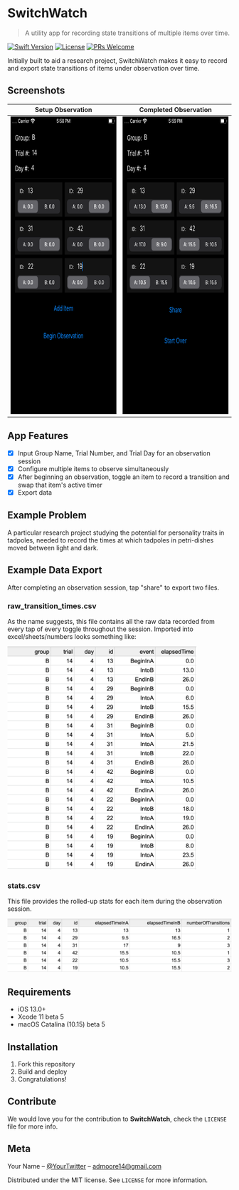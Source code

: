 # SwitchWatch
> A utility app for recording state transitions of multiple items over time. 

[![Swift Version][swift-image]][swift-url]
[![License][license-image]][license-url] 
[![PRs Welcome](https://img.shields.io/badge/PRs-welcome-brightgreen.svg?style=flat-square)](http://makeapullrequest.com)

Initially built to aid a research project, SwitchWatch makes it easy to record and export state transitions of items under observation over time. 

## Screenshots
Setup Observation            |  Completed Observation
:-------------------------:|:-------------------------:
<img src="https://github.com/moorea/SwitchWatch/blob/master/Images/SessionStart.png" width="375" height="667">  |  <img src="https://github.com/moorea/SwitchWatch/blob/master/Images/SessionComplete.png" width="375" height="667">

## App Features

- [x] Input Group Name, Trial Number, and Trial Day for an observation session
- [x] Configure multiple items to observe simultaneously
- [x] After beginning an observation, toggle an item to record a transition and swap that item's active timer
- [x] Export data

## Example Problem

A particular research project studying the potential for personality traits in tadpoles, needed to record the times at which tadpoles in petri-dishes moved between light and dark.

## Example Data Export

After completing an observation session, tap "share" to export two files.

### raw_transition_times.csv

As the name suggests, this file contains all the raw data recorded from every tap of every toggle throughout the session. Imported into excel/sheets/numbers looks something like:

<img src="https://github.com/moorea/SwitchWatch/blob/master/Images/RawDataTable.png" width="425" height="500"> 

### stats.csv

This file provides the rolled-up stats for each item during the observation session.

![StatsTable](https://github.com/moorea/SwitchWatch/blob/master/Images/StatsTable.png)


## Requirements

- iOS 13.0+
- Xcode 11 beta 5
- macOS Catalina (10.15) beta 5

## Installation

1. Fork this repository
2. Build and deploy
3. Congratulations!  

## Contribute

We would love you for the contribution to **SwitchWatch**, check the ``LICENSE`` file for more info.

## Meta

Your Name – [@YourTwitter](https://twitter.com/dbader_org) – admoore14@gmail.com

Distributed under the MIT license. See ``LICENSE`` for more information.

[swift-image]:https://img.shields.io/badge/swift-5.1-orange.svg
[swift-url]: https://swift.org/
[license-image]: https://img.shields.io/badge/License-MIT-blue.svg
[license-url]: https://github.com/moorea/SwitchWatch/blob/master/LICENSE.md
[travis-image]: https://img.shields.io/travis/dbader/node-datadog-metrics/master.svg?style=flat-square
[travis-url]: https://travis-ci.org/dbader/node-datadog-metrics
[codebeat-image]: https://codebeat.co/badges/c19b47ea-2f9d-45df-8458-b2d952fe9dad
[codebeat-url]: https://codebeat.co/projects/github-com-vsouza-awesomeios-com
